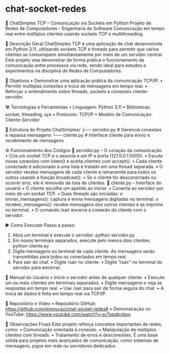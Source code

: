# chat-socket-redes

 
 
 
 
📡 ChatSimples TCP – Comunicação via Sockets em Python 
Projeto de Redes de Computadores – Engenharia de Software Comunicação em tempo real entre múltiplos clientes usando sockets TCP e multithreading. 
  
📝 Descrição Geral 
ChatSimples TCP é uma aplicação de chat desenvolvida em Python 3.11, utilizando sockets TCP e threads para permitir que vários clientes se comuniquem simultaneamente por meio de um servidor central. 
Este projeto visa demonstrar de forma prática o funcionamento da comunicação entre processos via rede, sendo ideal para estudos e experimentos na disciplina de Redes de Computadores. 
  
🎯 Objetivos 
•	Demonstrar uma aplicação prática da comunicação TCP/IP. 
•	Permitir múltiplas conexões e troca de mensagens em tempo real. 
•	Reforçar o entendimento sobre threads, sockets e conexões cliente-servidor. 
  
🛠 Tecnologias e Ferramentas 
•	Linguagem: Python 3.11 
•	Bibliotecas: socket, threading, sys 
•	Protocolo: TCP/IP 
•	Modelo de Comunicação: Cliente-Servidor 
  
🧱 Estrutura do Projeto 
ChatSimples/ 
├── servidor.py     # Gerencia conexões e repassa mensagens 
└── cliente.py      # Interface cliente para envio e recebimento de mensagens 
 
⚙️ Funcionamento dos Códigos 
🔁 servidor.py – O coração da comunicação 
•	Cria um socket TCP e o associa a um IP e porta (127.0.0.1:5000). • 	Escuta novas conexões com listen() e aceita clientes com accept(). 
•	Cada cliente conectado é adicionado a uma lista e tratado em uma thread separada. 
•	O servidor recebe mensagens de cada cliente e retransmite para todos os outros usando a função broadcast(). 
•	Se o cliente for desconectado ou ocorrer erro, ele é removido da lista de clientes. 
👥 cliente.py – Interface do usuário 
•	O cliente escolhe um apelido ao iniciar. 
•	Conecta ao servidor por meio de um socket TCP. 
•	Duas threads são iniciadas: 
o 	enviar_mensagens(): captura e envia mensagens digitadas no terminal. o 	receber_mensagens(): recebe mensagens dos outros clientes e as imprime no terminal. 
•	O comando /sair encerra a conexão do cliente com o servidor. 
  
▶️ Como Executar Passo a passo: 
1.	Abra um terminal e execute o servidor: 
python servidor.py 
2.	Em novos terminais separados, execute pelo menos dois clientes: 
python cliente.py 
3.	Digite mensagens no terminal de cada cliente. As mensagens serão transmitidas para todos os conectados em tempo real. 
4.	Para sair do chat: 
•	Digite /sair no cliente. 
•	Digite “/sair” no terminal do servidor para encerrar. 
 
 
👤 Manual do Usuário 
•	Inicie o servidor antes de qualquer cliente. 
•	Execute um ou mais clientes em terminais separados. 
•	Digite mensagens e veja as respostas em tempo real. 
•	Use /sair para sair de forma segura do chat. 
•	A troca de dados é feita em tempo real via TCP/IP. 
  
📁 Repositório e Vídeo 
•	Repositório GitHub: https://github.com/jpmouraz/chat-socket-redes#
•	Demonstração no YouTube: https://www.youtube.com/watch?v=scTepdpybpo
  
📌 Observações Finais 
Este projeto reforça conceitos importantes de redes, como: 
•	Comunicação orientada à conexão. 
•	Manipulação de múltiplos clientes com threads. 
•	Tratamento de erros e desconexões. 
É uma base sólida para projetos mais avançados de comunicação, como sistemas de mensagens, jogos em rede ou servidores dedicados. 
 
 
 
